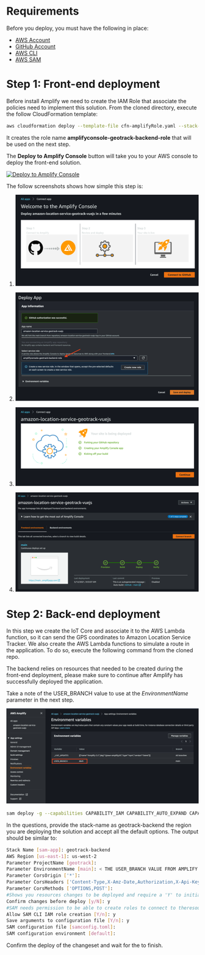 # Requirements
Before you deploy, you must have the following in place:
*  [AWS Account](https://aws.amazon.com/account/) 
*  [GitHub Account](https://github.com/) 
*  [AWS CLI](https://aws.amazon.com/cli/) 
*  [AWS SAM](https://aws.amazon.com/serverless/sam/) 
 
# Step 1: Front-end deployment

Before install Amplify we need to create the IAM Role that associate the policies need to implement this solution. From the cloned directory, execute the follow CloudFormation template: 

```bash
aws cloudformation deploy --template-file cfn-amplifyRole.yaml --stack-name geotrack-amplify-role --capabilities CAPABILITY_NAMED_IAM
```

It creates the role name **amplifyconsole-geotrack-backend-role** that will be used on the next step.

The **Deploy to Amplify Console** button will take you to your AWS console to deploy the front-end solution.

<a href="https://console.aws.amazon.com/amplify/home#/deploy?repo=https://github.com/aws-samples/amazon-location-service-geotrack-vuejs">
    <img src="https://oneclick.amplifyapp.com/button.svg" alt="Deploy to Amplify Console">
</a>


The follow screenshots shows how simple this step is:

1. ![alt text](../images/amplify-console-01.png)

2. ![alt text](../images/amplify-console-02.png)

3. ![alt text](../images/amplify-console-03.png)

4. ![alt text](../images/amplify-console-04.png)

# Step 2: Back-end deployment

In this step we create the IoT Core and associate it to the AWS Lambda function, so it can send the GPS coordinates to Amazon Location Service Tracker. We also create the AWS Lambda functions to simulate a route in the application. To do so, execute the following command from the cloned repo. 

The backend relies on resources that needed to be created during the front-end deployment, please make sure to continue after Amplify has successfully deployed the application. 

Take a note of the USER_BRANCH value to use at the *EnvironmentName* parameter in the next step.

![alt text](../images/amplify-console-05.png)

```bash
sam deploy -g --capabilities CAPABILITY_IAM CAPABILITY_AUTO_EXPAND CAPABILITY_NAMED_IAM
```

In the questions, provide the stack-name as geotrack-backend the region you are deploying the solution and accept all the default options. The output should be similar to:

```bash
Stack Name [sam-app]: geotrack-backend
AWS Region [us-east-1]: us-west-2
Parameter ProjectName [geotrack]:
Parameter EnvironmentName [main]: < THE USER_BRANCH VALUE FROM AMPLIFY >
Parameter CorsOrigin ['*']:
Parameter CorsHeaders ['Content-Type,X-Amz-Date,Authorization,X-Api-KeyX-Amz-Security-Token']:
Parameter CorsMethods ['OPTIONS,POST']:
#Shows you resources changes to be deployed and require a 'Y' to initiatedeploy
Confirm changes before deploy [y/N]: y
#SAM needs permission to be able to create roles to connect to theresources in your template
Allow SAM CLI IAM role creation [Y/n]: y
Save arguments to configuration file [Y/n]: y
SAM configuration file [samconfig.toml]:
SAM configuration environment [default]:
```

Confirm the deploy of the changeset and wait for the to finish.